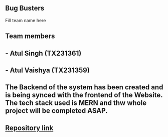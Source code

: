 ## Bug Busters
Fill team name here

## Team members

## - Atul Singh (TX231361)
## - Atul Vaishya (TX231359)

## The Backend of the system has been created and is being synced with the frontend of the Website. The tech stack used is MERN and thw whole project will be completed ASAP.

## [Repository link](https://github.com/atulsingh369/Bug-Busters)
